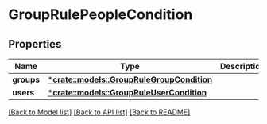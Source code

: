 # GroupRulePeopleCondition

## Properties
Name | Type | Description | Notes
------------ | ------------- | ------------- | -------------
**groups** | [***crate::models::GroupRuleGroupCondition**](GroupRuleGroupCondition.md) |  | [optional] 
**users** | [***crate::models::GroupRuleUserCondition**](GroupRuleUserCondition.md) |  | [optional] 

[[Back to Model list]](../README.md#documentation-for-models) [[Back to API list]](../README.md#documentation-for-api-endpoints) [[Back to README]](../README.md)


